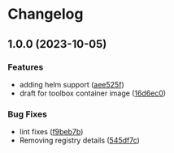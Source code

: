 # Changelog

## 1.0.0 (2023-10-05)


### Features

* adding helm support ([aee525f](https://www.github.com/rajesh-kumar/toolbox-container/commit/aee525f4ae6e916ee9af24d369d7707940572714))
* draft for toolbox container image ([16d6ec0](https://www.github.com/rajesh-kumar/toolbox-container/commit/16d6ec0c173cdd237c0f03917c4ddbd3ce2741cc))


### Bug Fixes

* lint fixes ([f9beb7b](https://www.github.com/rajesh-kumar/toolbox-container/commit/f9beb7bf57fd5f26b9f7710d15c931d4399cd5fe))
* Removing registry details ([545df7c](https://www.github.com/rajesh-kumar/toolbox-container/commit/545df7cbab0d82871d310232970eb5bf509dd3ae))
